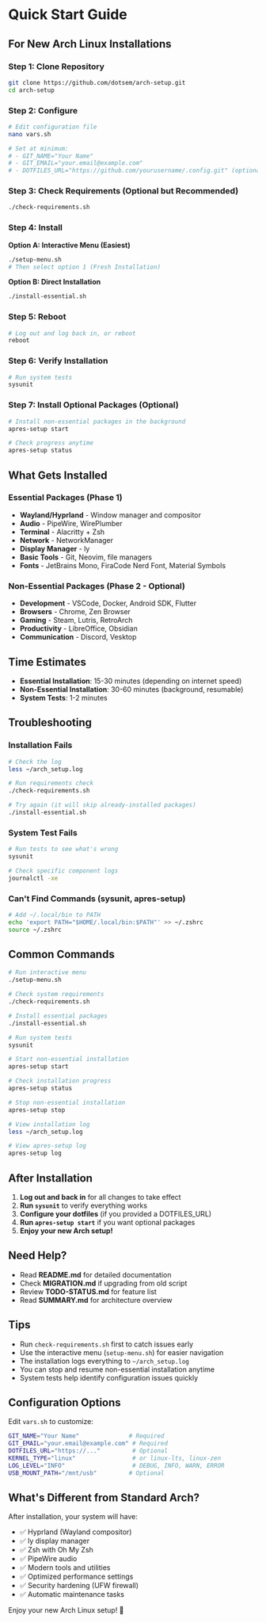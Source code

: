 # Quick Start Guide

## For New Arch Linux Installations

### Step 1: Clone Repository
```bash
git clone https://github.com/dotsem/arch-setup.git
cd arch-setup
```

### Step 2: Configure
```bash
# Edit configuration file
nano vars.sh

# Set at minimum:
# - GIT_NAME="Your Name"
# - GIT_EMAIL="your.email@example.com"
# - DOTFILES_URL="https://github.com/yourusername/.config.git" (optional)
```

### Step 3: Check Requirements (Optional but Recommended)
```bash
./check-requirements.sh
```

### Step 4: Install

**Option A: Interactive Menu (Easiest)**
```bash
./setup-menu.sh
# Then select option 1 (Fresh Installation)
```

**Option B: Direct Installation**
```bash
./install-essential.sh
```

### Step 5: Reboot
```bash
# Log out and log back in, or reboot
reboot
```

### Step 6: Verify Installation
```bash
# Run system tests
sysunit
```

### Step 7: Install Optional Packages (Optional)
```bash
# Install non-essential packages in the background
apres-setup start

# Check progress anytime
apres-setup status
```

## What Gets Installed

### Essential Packages (Phase 1)
- **Wayland/Hyprland** - Window manager and compositor
- **Audio** - PipeWire, WirePlumber
- **Terminal** - Alacritty + Zsh
- **Network** - NetworkManager
- **Display Manager** - ly
- **Basic Tools** - Git, Neovim, file managers
- **Fonts** - JetBrains Mono, FiraCode Nerd Font, Material Symbols

### Non-Essential Packages (Phase 2 - Optional)
- **Development** - VSCode, Docker, Android SDK, Flutter
- **Browsers** - Chrome, Zen Browser
- **Gaming** - Steam, Lutris, RetroArch
- **Productivity** - LibreOffice, Obsidian
- **Communication** - Discord, Vesktop

## Time Estimates

- **Essential Installation**: 15-30 minutes (depending on internet speed)
- **Non-Essential Installation**: 30-60 minutes (background, resumable)
- **System Tests**: 1-2 minutes

## Troubleshooting

### Installation Fails
```bash
# Check the log
less ~/arch_setup.log

# Run requirements check
./check-requirements.sh

# Try again (it will skip already-installed packages)
./install-essential.sh
```

### System Test Fails
```bash
# Run tests to see what's wrong
sysunit

# Check specific component logs
journalctl -xe
```

### Can't Find Commands (sysunit, apres-setup)
```bash
# Add ~/.local/bin to PATH
echo 'export PATH="$HOME/.local/bin:$PATH"' >> ~/.zshrc
source ~/.zshrc
```

## Common Commands

```bash
# Run interactive menu
./setup-menu.sh

# Check system requirements
./check-requirements.sh

# Install essential packages
./install-essential.sh

# Run system tests
sysunit

# Start non-essential installation
apres-setup start

# Check installation progress
apres-setup status

# Stop non-essential installation
apres-setup stop

# View installation log
less ~/arch_setup.log

# View apres-setup log
apres-setup log
```

## After Installation

1. **Log out and back in** for all changes to take effect
2. **Run `sysunit`** to verify everything works
3. **Configure your dotfiles** (if you provided a DOTFILES_URL)
4. **Run `apres-setup start`** if you want optional packages
5. **Enjoy your new Arch setup!**

## Need Help?

- Read **README.md** for detailed documentation
- Check **MIGRATION.md** if upgrading from old script
- Review **TODO-STATUS.md** for feature list
- Read **SUMMARY.md** for architecture overview

## Tips

- Run `check-requirements.sh` first to catch issues early
- Use the interactive menu (`setup-menu.sh`) for easier navigation
- The installation logs everything to `~/arch_setup.log`
- You can stop and resume non-essential installation anytime
- System tests help identify configuration issues quickly

## Configuration Options

Edit `vars.sh` to customize:

```bash
GIT_NAME="Your Name"              # Required
GIT_EMAIL="your.email@example.com" # Required
DOTFILES_URL="https://..."         # Optional
KERNEL_TYPE="linux"                # or linux-lts, linux-zen
LOG_LEVEL="INFO"                   # DEBUG, INFO, WARN, ERROR
USB_MOUNT_PATH="/mnt/usb"         # Optional
```

## What's Different from Standard Arch?

After installation, your system will have:

- ✅ Hyprland (Wayland compositor)
- ✅ ly display manager
- ✅ Zsh with Oh My Zsh
- ✅ PipeWire audio
- ✅ Modern tools and utilities
- ✅ Optimized performance settings
- ✅ Security hardening (UFW firewall)
- ✅ Automatic maintenance tasks

Enjoy your new Arch Linux setup! 🎉
